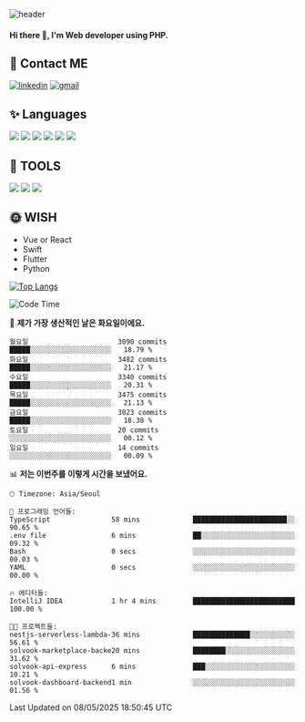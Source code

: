 ![header](https://capsule-render.vercel.app/api?type=waving&color=auto&height=300&section=header&text=Elin&fontSize=90&animation=twinkling)

#### Hi there 👋, I'm <b>Web developer</b> using PHP. ####

<!--
- 🔭 I’m currently working on Uniwill
- 🌱 I’m currently learning Vue or React or Python.
-->

<!---#### I am PHP developer --->

## 💌 Contact ME ###
[<img src='https://img.shields.io/badge/-EunjiKo-%230A66C2?style=flat-square&logo=LinkedIn&logoColor=white' alt='linkedin'>](https://www.linkedin.com/in/https://www.linkedin.com/in/eunji-ko-00a907164//)  [<img src='https://img.shields.io/badge/-einee214%40gmail.com-%23EA4335?style=flat-square&logo=Gmail&logoColor=white' alt='gmail'>](einee214@gmail.com)  


## ✨ Languages
<img src='https://img.shields.io/badge/-PHP-%23777BB4?style=for-the-badge&logo=PHP&logoColor=white'> <img src='https://img.shields.io/badge/-Laravel-%23FF2D20?style=for-the-badge&logo=Laravel&logoColor=white'> <img src='https://img.shields.io/badge/Jquery-%230769AD?style=for-the-badge&logo=Jquery&logoColor=white'> <img src='https://img.shields.io/badge/CSS3-%231572B6?style=for-the-badge&logo=CSS3&logoColor=white'> <img src='https://img.shields.io/badge/Bootstrap-%237952B3?style=for-the-badge&logo=Bootstrap&logoColor=white' > <img src='https://img.shields.io/badge/MySQL-%234479A1?style=for-the-badge&logo=MySQL&logoColor=white' >

## 🌷 TOOLS
<img src='https://img.shields.io/badge/PHPSTORM-%23000000?style=for-the-badge&logo=PhpStorm&logoColor=white' > <img src='https://img.shields.io/badge/GitLab-%23FCA121?style=for-the-badge&logo=GitLab&logoColor=white' > <img src='https://img.shields.io/badge/GitHub-%23181717?style=for-the-badge&logo=GitHub&logoColor=white'>


## 🌞 WISH
- Vue or React
- Swift
- Flutter
- Python


[![Top Langs](https://github-readme-stats.vercel.app/api/top-langs/?username=ein214&layout=compact)](https://github.com/anuraghazra/github-readme-stats)

<!--START_SECTION:waka-->
![Code Time](http://img.shields.io/badge/Code%20Time-4%2C183%20hrs%205%20mins-blue)

📅 **제가 가장 생산적인 날은 화요일이에요.** 

```text
월요일                      3090 commits        █████░░░░░░░░░░░░░░░░░░░░   18.79 % 
화요일                      3482 commits        █████░░░░░░░░░░░░░░░░░░░░   21.17 % 
수요일                      3340 commits        █████░░░░░░░░░░░░░░░░░░░░   20.31 % 
목요일                      3475 commits        █████░░░░░░░░░░░░░░░░░░░░   21.13 % 
금요일                      3023 commits        █████░░░░░░░░░░░░░░░░░░░░   18.38 % 
토요일                      20 commits          ░░░░░░░░░░░░░░░░░░░░░░░░░   00.12 % 
일요일                      14 commits          ░░░░░░░░░░░░░░░░░░░░░░░░░   00.09 % 
```


📊 **저는 이번주를 이렇게 시간을 보냈어요.** 

```text
🕑︎ Timezone: Asia/Seoul

💬 프로그래밍 언어들: 
TypeScript               58 mins             ███████████████████████░░   90.65 % 
.env file                6 mins              ██░░░░░░░░░░░░░░░░░░░░░░░   09.32 % 
Bash                     0 secs              ░░░░░░░░░░░░░░░░░░░░░░░░░   00.03 % 
YAML                     0 secs              ░░░░░░░░░░░░░░░░░░░░░░░░░   00.00 % 

🔥 에디터들: 
IntelliJ IDEA            1 hr 4 mins         █████████████████████████   100.00 % 

🐱‍💻 프로젝트들: 
nestjs-serverless-lambda-36 mins             ██████████████░░░░░░░░░░░   56.61 % 
solvook-marketplace-backe20 mins             ████████░░░░░░░░░░░░░░░░░   31.62 % 
solvook-api-express      6 mins              ███░░░░░░░░░░░░░░░░░░░░░░   10.21 % 
solvook-dashboard-backend1 min               ░░░░░░░░░░░░░░░░░░░░░░░░░   01.56 % 
```


 Last Updated on 08/05/2025 18:50:45 UTC
<!--END_SECTION:waka-->

<!---![GitHub stats](https://github-readme-stats.vercel.app/api?username=ein214&show_icons=true&theme=dracula)  --->



